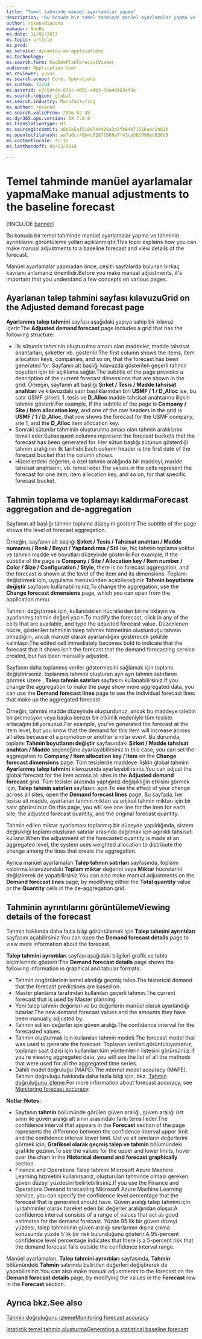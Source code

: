 ```yaml
---
title: "Temel tahminde manüel ayarlamalar yapma"
description: "Bu konuda bir temel tahminde manüel ayarlamalar yapma ve tahminin ayrıntılarını görüntüleme yolları açıklanmıştır."
author: roxanadiaconu
manager: AnnBe
ms.date: 11/02/2017
ms.topic: article
ms.prod: 
ms.service: dynamics-ax-applications
ms.technology: 
ms.search.form: ReqDemPlanForecastViewer
audience: Application User
ms.reviewer: yuyus
ms.search.scope: Core, Operations
ms.custom: 72704
ms.assetid: e7c5d44e-07bc-40b1-a4b3-8ba46483ef9e
ms.search.region: global
ms.search.industry: Manufacturing
ms.author: roxanad
ms.search.validFrom: 2016-02-28
ms.dyn365.ops.version: AX 7.0.0
ms.translationtype: HT
ms.sourcegitcommit: a8b5a5af5108744406a3d2fb84d7151baea2481b
ms.openlocfilehash: aa7a6cc48b4c02872666e7f43ca38d999ad820d9
ms.contentlocale: tr-tr
ms.lasthandoff: 04/13/2018

---
```


# <a name="make-manual-adjustments-to-the-baseline-forecast"></a><span data-ttu-id="bb8c1-103">Temel tahminde manüel ayarlamalar yapma</span><span class="sxs-lookup"><span data-stu-id="bb8c1-103">Make manual adjustments to the baseline forecast</span></span>

[!INCLUDE [banner](../includes/banner.md)]

<span data-ttu-id="bb8c1-104">Bu konuda bir temel tahminde manüel ayarlamalar yapma ve tahminin ayrıntılarını görüntüleme yolları açıklanmıştır.</span><span class="sxs-lookup"><span data-stu-id="bb8c1-104">This topic explains how you can make manual adjustments to a baseline forecast and view details of the forecast.</span></span> 

<span data-ttu-id="bb8c1-105">Manüel ayarlamalar yapmadan önce, çeşitli sayfalarda bulunan birkaç kavramı anlamanız önemlidir.</span><span class="sxs-lookup"><span data-stu-id="bb8c1-105">Before you make manual adjustments, it's important that you understand a few concepts on various pages.</span></span>

## <a name="grid-on-the-adjusted-demand-forecast-page"></a><span data-ttu-id="bb8c1-106">Ayarlanan talep tahmini sayfası kılavuzu</span><span class="sxs-lookup"><span data-stu-id="bb8c1-106">Grid on the Adjusted demand forecast page</span></span>
<span data-ttu-id="bb8c1-107">**Ayarlanmış talep tahmini** sayfası aşağıdaki yapıya sahip bir kılavuz içerir:</span><span class="sxs-lookup"><span data-stu-id="bb8c1-107">The **Adjusted demand forecast** page includes a grid that has the following structure:</span></span>

-   <span data-ttu-id="bb8c1-108">İlk sütunda tahminin oluşturulma amacı olan maddeler, madde tahsisat anahtarları, şirketler vb. gösterilir.</span><span class="sxs-lookup"><span data-stu-id="bb8c1-108">The first column shows the items, item allocation keys, companies, and so on, that the forecast has been generated for.</span></span> <span data-ttu-id="bb8c1-109">Sayfanın alt başlığı kılavuzda gösterilen geçerli tahmin boyutları için bir açıklama sağlar.</span><span class="sxs-lookup"><span data-stu-id="bb8c1-109">The subtitle of the page provides a description of the current forecast dimensions that are shown in the grid.</span></span> <span data-ttu-id="bb8c1-110">Örneğin, sayfanın alt başlığı **Şirket / Tesis / Madde tahsisat anahtarı** ve kılavuzdaki satır başlıklarından biri **USMF / 1 / D\_Alloc** ise, bu satır USMF şirketi, 1. tesis ve **D\_Alloc** madde tahsisat anahtarına ilişkin tahmini gösterir.</span><span class="sxs-lookup"><span data-stu-id="bb8c1-110">For example, if the subtitle of the page is **Company / Site / Item allocation key**, and one of the row headers in the grid is **USMF / 1 / D\_Alloc**, that row shows the forecast for the USMF company, site 1, and the **D\_Alloc** item allocation key.</span></span>
-   <span data-ttu-id="bb8c1-111">Sonraki sütunlar tahminin oluşturulma amacı olan tahmin aralıklarını temsil eder.</span><span class="sxs-lookup"><span data-stu-id="bb8c1-111">Subsequent columns represent the forecast buckets that the forecast has been generated for.</span></span> <span data-ttu-id="bb8c1-112">Her sütun başlığı sütunun gösterdiği tahmin aralığının ilk tarihidir.</span><span class="sxs-lookup"><span data-stu-id="bb8c1-112">Each column header is the first date of the forecast bucket that the column shows.</span></span>
-   <span data-ttu-id="bb8c1-113">Hücrelerdeki değerler, o özel tahmin aralığında bir maddeyi, madde tahsisat anahtarını, vb. temsil eder.</span><span class="sxs-lookup"><span data-stu-id="bb8c1-113">The values in the cells represent the forecast for one item, item allocation key, and so on, for that specific forecast bucket.</span></span>

## <a name="forecast-aggregation-and-de-aggregation"></a><span data-ttu-id="bb8c1-114">Tahmin toplama ve toplamayı kaldırma</span><span class="sxs-lookup"><span data-stu-id="bb8c1-114">Forecast aggregation and de-aggregation</span></span>
<span data-ttu-id="bb8c1-115">Sayfanın alt başlığı tahmin toplama düzeyini gösterir.</span><span class="sxs-lookup"><span data-stu-id="bb8c1-115">The subtitle of the page shows the level of forecast aggregation.</span></span> 

<span data-ttu-id="bb8c1-116">Örneğin, sayfanın alt başlığı **Şirket / Tesis / Tahsisat anahtarı / Madde numarası / Renk / Boyut / Yapılandırma / Stil** ise, hiç tahmin toplama yoktur ve tahmin madde ve boyutları düzeyinde gösterilir.</span><span class="sxs-lookup"><span data-stu-id="bb8c1-116">For example, if the subtitle of the page is **Company / Site / Allocation key / Item number / Color / Size / Configuration / Style**, there is no forecast aggregation, and the forecast is shown at the level of the item and its dimensions.</span></span> <span data-ttu-id="bb8c1-117">Toplamı değiştirmek için, uygulama menüsünden açabileceğiniz **Tahmin boyutlarını değiştir** sayfasını kullanabilirsiniz.</span><span class="sxs-lookup"><span data-stu-id="bb8c1-117">To change the aggregation, use the **Change forecast dimensions** page, which you can open from the application menu.</span></span> 

<span data-ttu-id="bb8c1-118">Tahmini değiştirmek için, kullanılabilen hücrelerden birine tıklayın ve ayarlanmış tahmin değeri yazın.</span><span class="sxs-lookup"><span data-stu-id="bb8c1-118">To modify the forecast, click in any of the cells that are available, and type the adjusted forecast value.</span></span> <span data-ttu-id="bb8c1-119">Düzenlenen hücre, gösterilen tahminin talep tahmini hizmetinin oluşturduğu tahmin olmadığını, ancak manüel olarak ayarlandığını gösterecek şekilde kalınlaşır.</span><span class="sxs-lookup"><span data-stu-id="bb8c1-119">The edited cell immediately becomes bold to indicate that the forecast that it shows isn't the forecast that the demand forecasting service created, but has been manually adjusted.</span></span> 

<span data-ttu-id="bb8c1-120">Sayfanın daha toplanmış veriler göstermesini sağlamak için toplamı değiştirirseniz, toplanmış tahmini oluşturan ayrı ayrı tahmin satırlarını görmek üzere , **Talep tahmin satırları** sayfasını kullanabilirsiniz.</span><span class="sxs-lookup"><span data-stu-id="bb8c1-120">If you change the aggregation to make the page show more aggregated data, you can use the **Demand forecast lines** page to see the individual forecast lines that make up the aggregated forecast.</span></span> 

<span data-ttu-id="bb8c1-121">Örneğin, tahmini madde düzeyinde oluşturdunuz, ancak bu maddeye talebin bir promosyon veya başka benzer bir etkinlik nedeniyle tüm tesiste artacağını biliyorsunuz.</span><span class="sxs-lookup"><span data-stu-id="bb8c1-121">For example, you've generated the forecast at the item level, but you know that the demand for this item will increase across all sites because of a promotion or another similar event.</span></span> <span data-ttu-id="bb8c1-122">Bu durumda, toplamı **Tahmin boyutlarını değiştir** sayfasındaki **Şirket / Madde tahsisat anahtarı / Madde** seçeneğine ayarlayabilirsiniz.</span><span class="sxs-lookup"><span data-stu-id="bb8c1-122">In this case, you can set the aggregation to **Company / Item allocation key / Item** on the **Change forecast dimensions** page.</span></span> <span data-ttu-id="bb8c1-123">Tüm tesislerde maddeye ilişkin global tahmini **Ayarlanmış talep tahmini** kılavuzunda ayarlayabilirsiniz.</span><span class="sxs-lookup"><span data-stu-id="bb8c1-123">You can adjust the global forecast for the item across all sites in the **Adjusted demand forecast** grid.</span></span> <span data-ttu-id="bb8c1-124">Tüm tesisler arasında yaptığınız değişikliğin etkisini görmek için, **Talep tahmin satırları** sayfasını açın.</span><span class="sxs-lookup"><span data-stu-id="bb8c1-124">To see the effect of your change across all sites, open the **Demand forecast lines** page.</span></span> <span data-ttu-id="bb8c1-125">Bu sayfada, her tesise ait madde, ayarlanan tahmin miktarı ve orijinal tahmin miktarı için bir satır görürsünüz.</span><span class="sxs-lookup"><span data-stu-id="bb8c1-125">On this page, you will see one line for the item for each site, the adjusted forecast quantity, and the original forecast quantity.</span></span> 

<span data-ttu-id="bb8c1-126">Tahmin edilen miktar ayarlaması toplanmış bir düzeyde yapıldığında, sistem değişikliği toplamı oluşturan satırlar arasında dağıtmak için ağırlıklı tahsisatı kullanır.</span><span class="sxs-lookup"><span data-stu-id="bb8c1-126">When the adjustment of the forecasted quantity is made at an aggregated level, the system uses weighted allocation to distribute the change among the lines that create the aggregation.</span></span> 

<span data-ttu-id="bb8c1-127">Ayrıca manüel ayarlamaları **Talep tahmin satırları** sayfasında, toplamı kaldırma kılavuzundaki **Toplam miktar** değerini veya **Miktar** hücrelerini değiştirerek de yapabilirsiniz.</span><span class="sxs-lookup"><span data-stu-id="bb8c1-127">You can also make manual adjustments on the **Demand forecast lines** page, by modifying either the **Total quantity** value or the **Quantity** cells in the de-aggregation grid.</span></span>

## <a name="viewing-details-of-the-forecast"></a><span data-ttu-id="bb8c1-128">Tahminin ayrıntılarını görüntüleme</span><span class="sxs-lookup"><span data-stu-id="bb8c1-128">Viewing details of the forecast</span></span>
<span data-ttu-id="bb8c1-129">Tahmin hakkında daha fazla bilgi görüntülemek için **Talep tahmini ayrıntıları** sayfasını açabilirsiniz.</span><span class="sxs-lookup"><span data-stu-id="bb8c1-129">You can open the **Demand forecast details** page to view more information about the forecast.</span></span> 

<span data-ttu-id="bb8c1-130">**Talep tahmini ayrıntıları** sayfası aşağıdaki bilgileri grafik ve tablo biçimlerinde gösterir:</span><span class="sxs-lookup"><span data-stu-id="bb8c1-130">The **Demand forecast details** page shows the following information in graphical and tabular formats:</span></span>

-   <span data-ttu-id="bb8c1-131">Tahmin öngörülerinin temel alındığı geçmiş talep.</span><span class="sxs-lookup"><span data-stu-id="bb8c1-131">The historical demand that the forecast predictions are based on.</span></span>
-   <span data-ttu-id="bb8c1-132">Master planlama tarafından kullanılan geçerli tahmin.</span><span class="sxs-lookup"><span data-stu-id="bb8c1-132">The current forecast that is used by Master planning.</span></span>
-   <span data-ttu-id="bb8c1-133">Yeni talep tahmin değerleri ve bu değerlerin manüel olarak ayarlandığı tutarlar.</span><span class="sxs-lookup"><span data-stu-id="bb8c1-133">The new demand forecast values and the amounts they have been manually adjusted by.</span></span>
-   <span data-ttu-id="bb8c1-134">Tahmin edilen değerler için güven aralığı.</span><span class="sxs-lookup"><span data-stu-id="bb8c1-134">The confidence interval for the forecasted values.</span></span>
-   <span data-ttu-id="bb8c1-135">Tahmin oluşturmak için kullanılan tahmin modeli.</span><span class="sxs-lookup"><span data-stu-id="bb8c1-135">The forecast model that was used to generate the forecast.</span></span> <span data-ttu-id="bb8c1-136">Toplanan verileri görüntülüyorsanız, toplanan saat dizisi için kullanılan tüm yöntemlerin listesini görürsünüz.</span><span class="sxs-lookup"><span data-stu-id="bb8c1-136">If you're viewing aggregated data, you will see the list of all the methods that were used for all the aggregated time series.</span></span>
-   <span data-ttu-id="bb8c1-137">Dahili model doğruluğu (MAPE).</span><span class="sxs-lookup"><span data-stu-id="bb8c1-137">The internal model accuracy (MAPE).</span></span> <span data-ttu-id="bb8c1-138">Tahmin doğruluğu hakkında daha fazla bilgi için, bkz. [Tahmin doğruluğunu izleme](monitor-forecast-accuracy.md).</span><span class="sxs-lookup"><span data-stu-id="bb8c1-138">For more information about forecast accuracy, see [Monitoring forecast accuracy](monitor-forecast-accuracy.md).</span></span>

<span data-ttu-id="bb8c1-139">**Notlar:**</span><span class="sxs-lookup"><span data-stu-id="bb8c1-139">**Notes:**</span></span>

-   <span data-ttu-id="bb8c1-140">Sayfanın **tahmin** bölümünde görülen güven aralığı, güven aralığı üst sınırı ile güven aralığı alt sınırı arasındaki farkı temsil eder.</span><span class="sxs-lookup"><span data-stu-id="bb8c1-140">The confidence interval that appears in the **Forecast** section of the page represents the difference between the confidence interval upper limit and the confidence interval lower limit.</span></span> <span data-ttu-id="bb8c1-141">Üst ve alt sınırların değerlerini görmek için, **Grafiksel olarak geçmiş talep ve tahmin** bölümündeki grafikte gezinin.</span><span class="sxs-lookup"><span data-stu-id="bb8c1-141">To see the values for the upper and lower limits, hover over the chart in the **Historical demand and forecast graphically** section.</span></span>
-   <span data-ttu-id="bb8c1-142">Finance and Operations Talep tahmini Microsoft Azure Machine Learning hizmetini kullanırsanız, oluşturulan tahminde olması gereken güven düzeyi yüzdesini belirtebilirsiniz.</span><span class="sxs-lookup"><span data-stu-id="bb8c1-142">If you use the Finance and Operations Demand forecasting Microsoft Azure Machine Learning service, you can specify the confidence level percentage that the forecast that is generated should have.</span></span> <span data-ttu-id="bb8c1-143">Güven aralığı talep tahmini için iyi tahminler olarak hareket eden bir değerler aralığından oluşur.</span><span class="sxs-lookup"><span data-stu-id="bb8c1-143">A confidence interval consists of a range of values that act as good estimates for the demand forecast.</span></span> <span data-ttu-id="bb8c1-144">Yüzde 95'lik bir güven düzeyi yüzdesi, talep tahmininin güven aralığı sınırlarının dışına çıkma konusunda yüzde 5'lik bir risk bulunduğunu gösterir.</span><span class="sxs-lookup"><span data-stu-id="bb8c1-144">A 95-percent confidence level percentage indicates that there is a 5-percent risk that the demand forecast falls outside the confidence interval range.</span></span>

<span data-ttu-id="bb8c1-145">Manüel ayarlamaları, **Talep tahmini ayrıntıları** sayfasında, **Tahmin** bölümündeki **Tahmin** satırında belirtilen değerleri değiştirerek de yapabilirsiniz.</span><span class="sxs-lookup"><span data-stu-id="bb8c1-145">You can also make manual adjustments to the forecast on the **Demand forecast details** page, by modifying the values in the **Forecast** row in the **Forecast** section.</span></span>

<a name="see-also"></a><span data-ttu-id="bb8c1-146">Ayrıca bkz.</span><span class="sxs-lookup"><span data-stu-id="bb8c1-146">See also</span></span>
--------

[<span data-ttu-id="bb8c1-147">Tahmin doğruluğunu izleme</span><span class="sxs-lookup"><span data-stu-id="bb8c1-147">Monitoring forecast accuracy</span></span>](monitor-forecast-accuracy.md)

[<span data-ttu-id="bb8c1-148">İstatistik temel tahmin oluşturma</span><span class="sxs-lookup"><span data-stu-id="bb8c1-148">Generating a statistical baseline forecast</span></span>](generate-statistical-baseline-forecast.md)




